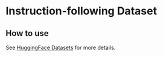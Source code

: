 # Instruction-following Dataset

## How to use

See [HuggingFace Datasets](https://huggingface.co/datasets) for more details.
